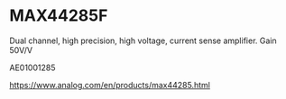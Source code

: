 # MAX44285F
Dual channel, high precision, high voltage, current sense amplifier. Gain 50V/V

AE01001285

https://www.analog.com/en/products/max44285.html
